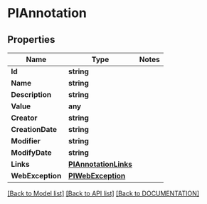 # PIAnnotation

## Properties
Name | Type | Notes
------------ | ------------- | -------------
**Id** | **string**
**Name** | **string**
**Description** | **string**
**Value** | **any**
**Creator** | **string**
**CreationDate** | **string**
**Modifier** | **string**
**ModifyDate** | **string**
**Links** | **[**PIAnnotationLinks**](../models/PIAnnotationLinks.md)**
**WebException** | **[**PIWebException**](../models/PIWebException.md)**

[[Back to Model list]](../../DOCUMENTATION.md#documentation-for-models) [[Back to API list]](../../DOCUMENTATION.md#documentation-for-api-endpoints) [[Back to DOCUMENTATION]](../../DOCUMENTATION.md)
